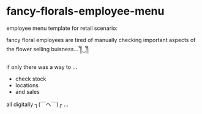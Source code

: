 # fancy-florals-employee-menu
employee menu template for retail 
scenario:

fancy floral employees are tired of manually checking important aspects of the flower selling buisness... ༎ຶ‿༎ຶ

if only there was a way to ...
- check stock
- locations
- and sales

all digitally ┐(￣ヘ￣)┌ ... 
